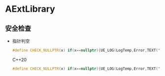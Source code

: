 # AExtLibrary

## 安全检查

- 指针判空

    ```cpp
    #define CHECK_NULLPTR(x) if(x==nullptr){UE_LOG(LogTemp,Error,TEXT("%s:%s ==nullptr"),ANSI_TO_TCHAR(__FUNCTION__));return;}
    ```

    C++20
    ```cpp
    #define CHECK_NULLPTR(x) if(x==nullptr){UE_LOG(LogTemp,Error,TEXT("%s:%s ==nullptr"),ANSI_TO_TCHAR(std::source_location::current().function_name()));return;}
    ```

